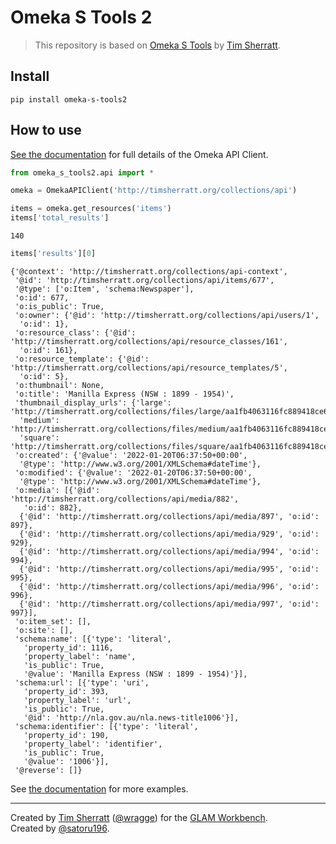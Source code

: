 Omeka S Tools 2
================

<!-- WARNING: THIS FILE WAS AUTOGENERATED! DO NOT EDIT! -->

> This repository is based on [Omeka S
> Tools](https://github.com/wragge/omeka_s_tools) by [Tim
> Sherratt](https://github.com/wragge).

## Install

`pip install omeka-s-tools2`

## How to use

[See the
documentation](https://nakamura196.github.io/omeka_s_tools2/api.html)
for full details of the Omeka API Client.

``` python
from omeka_s_tools2.api import *

omeka = OmekaAPIClient('http://timsherratt.org/collections/api')
```

``` python
items = omeka.get_resources('items')
items['total_results']
```

    140

``` python
items['results'][0]
```

    {'@context': 'http://timsherratt.org/collections/api-context',
     '@id': 'http://timsherratt.org/collections/api/items/677',
     '@type': ['o:Item', 'schema:Newspaper'],
     'o:id': 677,
     'o:is_public': True,
     'o:owner': {'@id': 'http://timsherratt.org/collections/api/users/1',
      'o:id': 1},
     'o:resource_class': {'@id': 'http://timsherratt.org/collections/api/resource_classes/161',
      'o:id': 161},
     'o:resource_template': {'@id': 'http://timsherratt.org/collections/api/resource_templates/5',
      'o:id': 5},
     'o:thumbnail': None,
     'o:title': 'Manilla Express (NSW : 1899 - 1954)',
     'thumbnail_display_urls': {'large': 'http://timsherratt.org/collections/files/large/aa1fb4063116fc889418ce6dc20af3cb7e7bd0db.jpg',
      'medium': 'http://timsherratt.org/collections/files/medium/aa1fb4063116fc889418ce6dc20af3cb7e7bd0db.jpg',
      'square': 'http://timsherratt.org/collections/files/square/aa1fb4063116fc889418ce6dc20af3cb7e7bd0db.jpg'},
     'o:created': {'@value': '2022-01-20T06:37:50+00:00',
      '@type': 'http://www.w3.org/2001/XMLSchema#dateTime'},
     'o:modified': {'@value': '2022-01-20T06:37:50+00:00',
      '@type': 'http://www.w3.org/2001/XMLSchema#dateTime'},
     'o:media': [{'@id': 'http://timsherratt.org/collections/api/media/882',
       'o:id': 882},
      {'@id': 'http://timsherratt.org/collections/api/media/897', 'o:id': 897},
      {'@id': 'http://timsherratt.org/collections/api/media/929', 'o:id': 929},
      {'@id': 'http://timsherratt.org/collections/api/media/994', 'o:id': 994},
      {'@id': 'http://timsherratt.org/collections/api/media/995', 'o:id': 995},
      {'@id': 'http://timsherratt.org/collections/api/media/996', 'o:id': 996},
      {'@id': 'http://timsherratt.org/collections/api/media/997', 'o:id': 997}],
     'o:item_set': [],
     'o:site': [],
     'schema:name': [{'type': 'literal',
       'property_id': 1116,
       'property_label': 'name',
       'is_public': True,
       '@value': 'Manilla Express (NSW : 1899 - 1954)'}],
     'schema:url': [{'type': 'uri',
       'property_id': 393,
       'property_label': 'url',
       'is_public': True,
       '@id': 'http://nla.gov.au/nla.news-title1006'}],
     'schema:identifier': [{'type': 'literal',
       'property_id': 190,
       'property_label': 'identifier',
       'is_public': True,
       '@value': '1006'}],
     '@reverse': []}

See [the
documentation](https://nakamura196.github.io/omeka_s_tools/api.html) for
more examples.

------------------------------------------------------------------------

Created by [Tim Sherratt](https://timsherratt.org)
([@wragge](https://twitter.com/wragge)) for the [GLAM
Workbench](https://glam-workbench.net/).  
Created by [@satoru196](https://twitter.com/satoru196).
